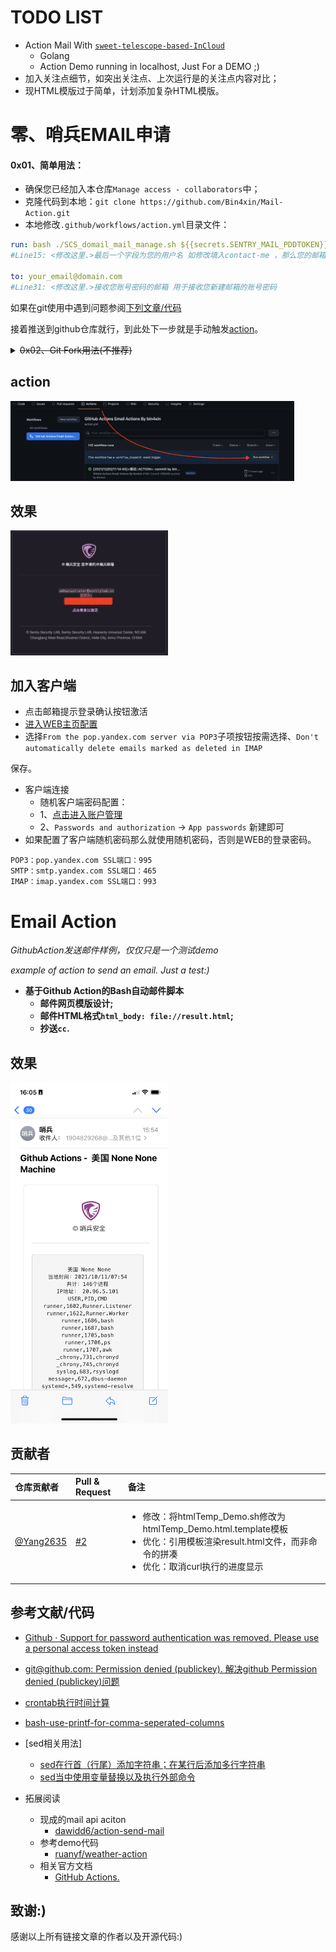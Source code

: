 # TODO LIST

* Action Mail With [`sweet-telescope-based-InCloud`](https://github.com/Bin4xin/sweet-telescope-based-InCloud)
	* Golang
    * Action Demo running in localhost, Just For a DEMO ;)
* 加入关注点细节，如突出关注点、上次运行是的关注点内容对比；
* 现HTML模版过于简单，计划添加复杂HTML模版。

# 零、哨兵EMAIL申请

#### 0x01、简单用法：

- 确保您已经加入本仓库`Manage access - collaborators`中；
- 克隆代码到本地：`git clone https://github.com/Bin4xin/Mail-Action.git`
- 本地修改`.github/workflows/action.yml`目录文件：

```yml
run: bash ./SCS_domail_mail_manage.sh ${{secrets.SENTRY_MAIL_PDDTOKEN}} contact-me 
#Line15: <修改这里.>最后一个字段为您的用户名 如修改填入contact-me ，那么您的邮箱为contact-me@sentrylab.cn

to: your_email@domain.com
#Line31: <修改这里.>接收您账号密码的邮箱 用于接收您新建邮箱的账号密码
```
如果在git使用中遇到问题参阅[下列文章/代码](#参考文献代码)

接着推送到github仓库就行，到此处下一步就是手动触发[action](#action)。

<details>
<summary><del>0x02、Git Fork用法(不推荐)</del></summary>

第一步：FORK本仓库:)

第二步：克隆代码到本地

`git clone https://github.com/${your-name}/Mail-Action.git`

第三步：切换到`SCS-1.0-dev`远程分支（远程库默认名字为origin）

`git checkout SCS-1.0-dev`

第四步：在该分支提交你的更改，然后提交

```bash
$ git add .
$ (linux & mac) git commit -m "[`date +%Y/%m/%d/%T`]<调试::ACTION>: commit by `git config --global --list|grep user.name|awk -F"=" '{print $2}'`"
> (推荐windows Git Bash) git commit -m "[`date +%Y/%m/%d/%T`]<测试::GitBash on MSWin>: commit by `git config --global --list|grep user.name|awk -F"=" '{print $2}'`"
#[SCS-1.0-dev bfc8df8] [2021/12/07/13:59:59]<测试::GitBash on MSWin>: commit by sentryCyberSec

$ git push origin SCS-1.0-dev
```

第五步：推送本地分支到自己的fork库

```bash
git remote add upstream git@github.com:sentryCyberSec/Mail-Action.git

git fetch origin
git merge SCS-1.0-dev
git push upstream SCS-1.0-dev
```

第六步：点击上面的`pull request`就可以推送请求了，确认无误后填写`pull request`的标题和具体内容，点击`create pull request`绿色按钮推送合并即可。

</details>

## action

<img src="assets/截屏2021-12-02 下午10.09.56.png" width="90%" height="90%">

## 效果

<img src="assets/截屏2021-12-02 下午10.13.02.png" width="50%" height="50%">

## 加入客户端

- 点击邮箱提示登录确认按钮激活
- [进入WEB主页配置](https://mail.yandex.com/?dpda=yes#setup/client)
- 选择`From the pop.yandex.com server via POP3`子项按钮按需选择、`Don't automatically delete emails marked as deleted in IMAP`

保存。

- 客户端连接
	- 随机客户端密码配置：
	- 1、[点击进入账户管理](https://passport.yandex.com/profile/)
	- 2、`Passwords and authorization` -> `App passwords` 新建即可
- 如果配置了客户端随机密码那么就使用随机密码，否则是WEB的登录密码。

```
POP3：pop.yandex.com SSL端口：995
SMTP：smtp.yandex.com SSL端口：465
IMAP：imap.yandex.com SSL端口：993
```

# Email Action

*GithubAction发送邮件样例，仅仅只是一个测试demo*

*example of action to send an email. Just a test:)*

- **基于Github Action的Bash自动邮件脚本**
	- **邮件网页模版设计;**
	- **邮件HTML格式`html_body: file://result.html`;**
	- **抄送`cc`.**

## 效果

<img src="assets/IMG_E169327EB634-1.jpeg" width="50%" height="50%">

## 贡献者

| 仓库贡献者 | Pull & Request | 备注 |
| :--- | :--- | :--- |
| [@Yang2635 ](https://github.com/Yang2635) | [#2](https://github.com/Bin4xin/Mail-Action/pull/2) | <ul><li>修改：将htmlTemp_Demo.sh修改为htmlTemp_Demo.html.template模板</li><li>优化：引用模板渲染result.html文件，而非命令的拼凑</li><li>优化：取消curl执行的进度显示</li></ul> |

## 参考文献/代码

- [Github · Support for password authentication was removed. Please use a personal access token instead](https://stackoverflow.com/questions/68775869/support-for-password-authentication-was-removed-please-use-a-personal-access-to)
- [git@github.com: Permission denied (publickey). 解决github Permission denied (publickey)问题](https://www.jianshu.com/p/f22d02c7d943)
- [crontab执行时间计算](https://tool.lu/crontab/)
- [bash-use-printf-for-comma-seperated-columns](https://stackoverflow.com/questions/51578299/bash-use-printf-for-comma-seperated-columns)
- [sed相关用法]
	- [sed在行首（行尾）添加字符串；在某行后添加多行字符串](https://blog.csdn.net/qianlong4526888/article/details/8669935)
	- [sed当中使用变量替换以及执行外部命令](https://blog.csdn.net/linwhwylb/article/details/7184748)

- 拓展阅读
	- 现成的mail api aciton
		- [dawidd6/action-send-mail](https://github.com/dawidd6/action-send-mail)
	- 参考demo代码
		- [ruanyf/weather-action](https://github.com/ruanyf/weather-action)
	- 相关官方文档
		- [GitHub Actions.](https://github.com/features/actions)

## 致谢:)

感谢以上所有链接文章的作者以及开源代码:)
